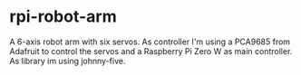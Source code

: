 # rpi-robot-arm
A 6-axis robot arm with six servos. As controller I'm using a PCA9685 from Adafruit to control the servos and a Raspberry Pi Zero W as main controller. As library im using johnny-five. 
